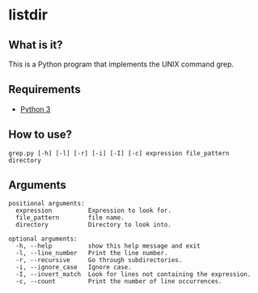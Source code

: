 # listdir

## What is it?
This is a Python program that implements the UNIX command grep.

## Requirements
- [Python 3](https://www.python.org/downloads/)

## How to use?
```
grep.py [-h] [-l] [-r] [-i] [-I] [-c] expression file_pattern directory
```

## Arguments
```
positional arguments:
  expression          Expression to look for.
  file_pattern        file name.
  directory           Directory to look into.

optional arguments:
  -h, --help          show this help message and exit
  -l, --line_number   Print the line number.
  -r, --recursive     Go through subdirectories.
  -i, --ignore_case   Ignore case.
  -I, --invert_match  Look for lines not containing the expression.
  -c, --count         Print the number of line occurrences.

```
